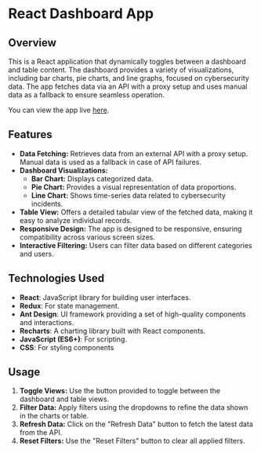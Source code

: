 
# React Dashboard App
## Overview

This is a React application that dynamically toggles between a dashboard and table content. The dashboard provides a variety of visualizations, including bar charts, pie charts, and line graphs, focused on cybersecurity data. The app fetches data via an API with a proxy setup and uses manual data as a fallback to ensure seamless operation.

You can view the app live [here](https://aaryanpalve5.github.io/Cyber-Board/).

## Features

- **Data Fetching:** Retrieves data from an external API with a proxy setup. Manual data is used as a fallback in case of API failures.
- **Dashboard Visualizations:**
  - **Bar Chart:** Displays categorized data.
  - **Pie Chart:** Provides a visual representation of data proportions.
  - **Line Chart:** Shows time-series data related to cybersecurity incidents.
- **Table View:** Offers a detailed tabular view of the fetched data, making it easy to analyze individual records.
- **Responsive Design:** The app is designed to be responsive, ensuring compatibility across various screen sizes.
- **Interactive Filtering:** Users can filter data based on different categories and users.

## Technologies Used

- **React**: JavaScript library for building user interfaces.
- **Redux**: For state management.
- **Ant Design**: UI framework providing a set of high-quality components and interactions.
- **Recharts**: A charting library built with React components.
- **JavaScript (ES6+)**: For scripting.
- **CSS**: For styling components

## Usage

1. **Toggle Views:** Use the button provided to toggle between the dashboard and table views.
2. **Filter Data:** Apply filters using the dropdowns to refine the data shown in the charts or table.
3. **Refresh Data:** Click on the "Refresh Data" button to fetch the latest data from the API.
4. **Reset Filters:** Use the "Reset Filters" button to clear all applied filters.
